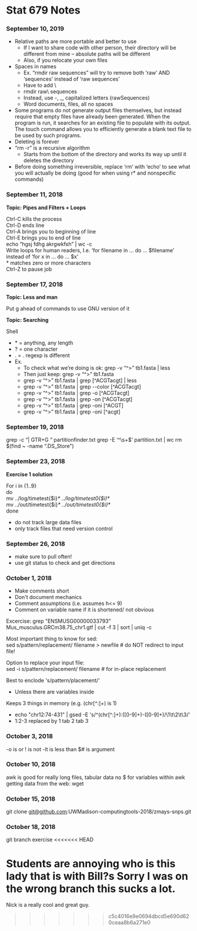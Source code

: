 # Stat 679 Notes 

### September 10, 2019

* Relative paths are more portable and better to use  
  * If I want to share code with other person, their directory will be different from mine – absolute paths will be different  
  * Also, if you relocate your own files  
* Spaces in names  
  * Ex. “rmdir raw sequences” will try to remove both ‘raw’ AND ‘sequences’ instead of ‘raw sequences’ 
  * Have to add \\
  * rmdir raw\ sequences
  * Instead, use -, _, capitalized letters (rawSequences)
  * Word documents, files, all no spaces  
* Some programs do not generate output files themselves, but instead require that empty files have already been generated. When the program is run, it searches for an existing file to populate with its output. The touch command allows you to efficiently generate a blank text file to be used by such programs.
* Deleting is forever
* “rm -r” is a recursive algorithm
  * Starts from the bottom of the directory and works its way up until it deletes the directory
* Before doing something irreversible, replace ‘rm’ with ‘echo’ to see what you will actually be doing (good for when using r* and nonspecific commands)

### September 11, 2018

**Topic: Pipes and Filters + Loops**

Ctrl-C kills the process  
Ctrl-D ends line  
Ctrl-A brings you to beginning of line  
Ctrl-E brings you to end of line  
echo “hgsj fdhg akrgwkfsh” | wc -c  
Write loops for human readers, I.e. ‘for filename in … do … $filename’ instead of ‘for x in … do … $x’  
\* matches zero or more characters  
Ctrl-Z to pause job 


### September 17, 2018

**Topic: Less and man**

Put g ahead of commands to use GNU version of it

**Topic: Searching**

Shell
  * \* = anything, any length
  * ? = one character
  * . = .
regexp is different
* Ex.
  * To check what we’re doing is ok: grep -v “^>” tb1.fasta | less
  * Then just keep: grep -v “^>” tb1.fasta
  * grep -v “^>” tb1.fasta | grep [^ACGTacgt] | less
  * grep -v “^>” tb1.fasta | grep --color [^ACGTacgt]
  * grep -v “^>” tb1.fasta | grep -o [^ACGTacgt]
  * grep -v “^>” tb1.fasta | grep -on [^ACGTacgt]
  * grep -v “^>” tb1.fasta | grep -oni [^ACGT]
  * grep -v “^>” tb1.fasta | grep -oni [^acgt]

### September 19, 2018

grep -c “| GTR+G “ partitionfinder.txt 
grep -E  ‘^\s+$’ partition.txt | wc
rm $(find ~ -name “.DS_Store”)

### September 23, 2018

**Exercise 1 solution**

For i in {1..9}  
do  
mv ../log/timetest{$i}_* ../log/timetest0{$i}_*  
mv ../out/timetest{$i}_* ../out/timetest0{$i}_*  
done 

* do not track large data files  
* only track files that need version control  

### September 26, 2018

* make sure to pull often!  
* use git status to check and get directions  

### October 1, 2018

* Make comments short  
* Don't document mechanics  
* Comment assumptions (i.e. assumes h<= 9)
* Comment on variable name if it is shortened/ not obvious  

Excercise: grep "ENSMUSG00000033793" Mus_musculus.GRCm38.75_chr1.gtf | cut -f 3 | sort | uniq  -c  

Most important thing to know for sed:  
sed s/pattern/replacement/ filename > newfile # do NOT redirect to input file!  

Option to replace your input file:  
sed -i s/pattern/replacement/ filename # for in-place replacement  

Best to enclode 's/pattern/placement/'  
- Unless there are variables inside  

Keeps 3 things in memory (e.g. (chr[^:]+) is 1)
* echo "chr12:74-431" | gsed -E 's/^(chr[^:]+):([0-9]+)-([0-9]+)/\1\t\2\t\3/'  
*  1:2-3 replaced by 1 tab 2 tab 3  

### October 3, 2018

-o is or
! is not
-lt is less than
$# is argument 

### October 10, 2018

awk is good for really long files, tabular data
no $ for variables within awk
getting data from the web: wget  

### October 15, 2018

git clone git@github.com:UWMadison-computingtools-2018/zmays-snps.git 

### October 18, 2018

git branch exercise 
<<<<<<< HEAD

Students are annoying who is this lady that is with Bill?s
Sorry I was on the wrong branch this sucks a lot.
=======
 
Nick is a really cool and great guy.
>>>>>>> c5c4016e9e0694dbcd5e690d620ceaa8b6a271e0
